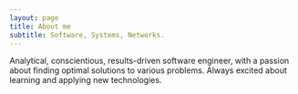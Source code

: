 ```yaml
---
layout: page
title: About me
subtitle: Software, Systems, Networks.
---
```


Analytical, conscientious, results-driven software engineer, with a passion about finding 
optimal solutions to various problems. Always excited about learning and applying new technologies. 

<!-- I' ll just keep it minimal... -->

<!-- Add someday:Excellent written and verbal communication skills.

I am mainly interested in distributed systems, orchestrating many computing platforms to effectively and efficiently handle 
big amounts of data and extract beneficial information. 

Other interests include embedded systems, operating systems, and artificial neural networks.

Besides software, I also enjoy physics, astrophotography, drumming, and travelling.
-->

<!-- well not anymore..
_By the way, the site you are viewing is hosted on my personal home server (a mighty Raspberry Pi 3), together with my git/CI server (on an even mightier ROCK64 SBC). Hope you like it ;)_
-->
